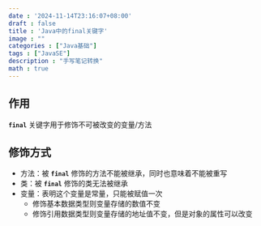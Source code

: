 ```yaml
---
date : '2024-11-14T23:16:07+08:00'
draft : false
title : 'Java中的final关键字'
image : ""
categories : ["Java基础"]
tags : ["JavaSE"]
description : "手写笔记转换"
math : true
---
```


## 作用

**`final`** 关键字用于修饰不可被改变的变量/方法

## 修饰方式

- 方法：被 **`final`** 修饰的方法不能被继承，同时也意味着不能被重写
- 类：被 **`final`** 修饰的类无法被继承
- 变量：表明这个变量是常量，只能被赋值一次
  - 修饰基本数据类型则变量存储的数值不变
  - 修饰引用数据类型则变量存储的地址值不变，但是对象的属性可以改变